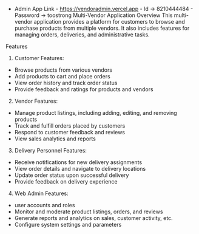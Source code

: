 - Admin App Link - https://vendoradmin.vercel.app
               - Id -> 8210444484
               - Password -> toostrong
Multi-Vendor Application
Overview
This multi-vendor application provides a platform for customers to browse and purchase products from multiple vendors. It also includes features for managing orders, deliveries, and administrative tasks.

Features

1. Customer Features:
- Browse products from various vendors
- Add products to cart and place orders
- View order history and track order status
- Provide feedback and ratings for products and vendors

2. Vendor Features:
- Manage product listings, including adding, editing, and removing products
- Track and fulfill orders placed by customers
- Respond to customer feedback and reviews
- View sales analytics and reports


3. Delivery Personnel Features:
- Receive notifications for new delivery assignments
- View order details and navigate to delivery locations
- Update order status upon successful delivery
- Provide feedback on delivery experience

4. Web Admin Features:
- user accounts and roles
- Monitor and moderate product listings, orders, and reviews
- Generate reports and analytics on sales, customer activity, etc.
- Configure system settings and parameters
